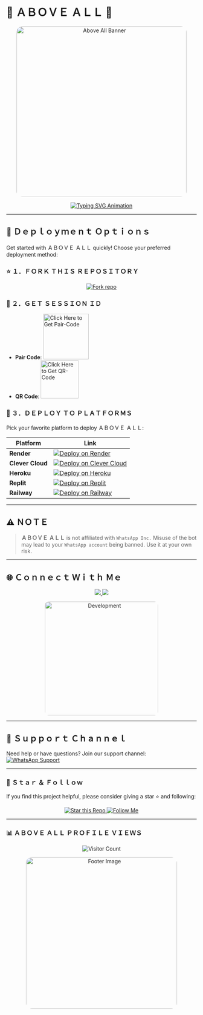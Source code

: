 # 🌟 ＡＢＯＶＥ ＡＬＬ 🌟

<p align="center">
  <img src="https://i.imgur.com/7KCi9Qh.jpeg" alt="Above All Banner" width="450" style="border-radius: 15px;"/>
</p>

<p align="center">
  <a href="https://git.io/typing-svg">
    <img src="https://readme-typing-svg.demolab.com?font=Fira+Code&weight=700&size=30&duration=3500&pause=1000&color=FF5733&vCenter=true&width=500&lines=🚀+ＡＢＯＶＥ+ＡＬＬ+ＷＨＡＴＳＡＰＰ+ＢＯＴ;💬+ＭＵＬＴＩ-ＤＥＶＩＣＥ+ＳＵＰＰＯＲＴ;🛠️+ＤＥＶＥＬＯＰＥＤ+ＢＹ+ＡＢＯＶＥ+ＡＬＬ" alt="Typing SVG Animation" />
  </a>
</p>

---

## 🚀 Ｄｅｐｌｏｙｍｅｎｔ Ｏｐｔｉｏｎｓ
Get started with ＡＢＯＶＥ ＡＬＬ quickly! Choose your preferred deployment method:

### ⭐ １．ＦＯＲＫ ＴＨＩＳ ＲＥＰＯＳＩＴＯＲＹ
<p align="center">
  <a href="https://github.com/Jupiterbold05/Aboveall/fork" target="_blank">
    <img alt="Fork repo" src="https://img.shields.io/badge/✨ Fork This Repo-FF4500?style=for-the-badge&logo=git&logoColor=white"/>
  </a>
</p>

### 🔑 ２．ＧＥＴ ＳＥＳＳＩＯＮ ＩＤ
- **Pair Code**: 
  <a href="https://above-allpair.onrender.com/pair">
    <img src="https://img.shields.io/badge/Pair_Code-1E90FF?style=for-the-badge" alt="Click Here to Get Pair-Code" width="120">
  </a>
- **QR Code**: 
  <a href="https://above-allpair.onrender.com/wasiqr">
    <img src="https://img.shields.io/badge/QR_Code-32CD32?style=for-the-badge" alt="Click Here to Get QR-Code" width="100">
  </a>

### 🌈 ３．ＤＥＰＬＯＹ ＴＯ ＰＬＡＴＦＯＲＭＳ
Pick your favorite platform to deploy ＡＢＯＶＥ ＡＬＬ:

| Platform | Link |
| -------- | ---- |
| **Render** | [![Deploy on Render](https://img.shields.io/badge/-🚀_Deploy_on_Render-black?style=for-the-badge&logo=render&logoColor=white)](https://dashboard.render.com/select-repo?type=web) |
| **Clever Cloud** | [![Deploy on Clever Cloud](https://img.shields.io/badge/-☁️_Deploy_on_Clever_Cloud-orange?style=for-the-badge&logo=clever-cloud&logoColor=white)](https://api.clever-cloud.com/v2/sessions/signup?subscription_source=cta-home-signup) |
| **Heroku** | [![Deploy on Heroku](https://img.shields.io/badge/-🚀_Deploy_on_Heroku-purple?style=for-the-badge&logo=heroku&logoColor=white)](https://dashboard.heroku.com/new?template=https://github.com/Jupiterbold05/Aboveall) |
| **Replit** | [![Deploy on Replit](https://img.shields.io/badge/-💻_Deploy_on_Replit-red?style=for-the-badge&logo=replit&logoColor=white)](https://replit.com/github/Jupiterbold05/Aboveall) |
| **Railway** | [![Deploy on Railway](https://img.shields.io/badge/-🚆_Deploy_on_Railway-green?style=for-the-badge&logo=railway&logoColor=white)](https://railway.com/github/Jupiterbold05/Aboveall) |

---

## ⚠️ ＮＯＴＥ
> **ＡＢＯＶＥ ＡＬＬ** is not affiliated with `WhatsApp Inc.` Misuse of the bot may lead to your `WhatsApp account` being banned. Use it at your own risk. 

---

## 🌐 Ｃｏｎｎｅｃｔ Ｗｉｔｈ Ｍｅ
<p align="center">
  <a href="https://wa.me/2348100835767">
    <img src="https://img.shields.io/badge/📞_Contact_ＡＢＯＶＥ_ＡＬＬ-25D366?style=for-the-badge&logo=whatsapp&logoColor=white" />
  </a>
  <a href="https://whatsapp.com/channel/0029VaeW5Tw4yltQOYIO5E2D">
    <img src="https://img.shields.io/badge/Join_Official_Channel-25D366?style=for-the-badge&logo=whatsapp&logoColor=white" />
  </a>
</p>

<p align="center">
  <img alt="Development" src="https://i.imgur.com/7KCi9Qh.jpeg" width="300" style="border-radius: 10px;"/>
</p>

---

## 💬 Ｓｕｐｐｏｒｔ Ｃｈａｎｎｅｌ
Need help or have questions? Join our support channel:
<a href="https://whatsapp.com/channel/0029VaeW5Tw4yltQOYIO5E2D">
  <img alt="WhatsApp Support" src="https://img.shields.io/badge/💬_WhatsApp_Support-25D366?style=for-the-badge&logo=whatsapp&logoColor=white"/>
</a>

---

### 🌟 Ｓｔａｒ ＆ Ｆｏｌｌｏｗ
If you find this project helpful, please consider giving a star ⭐ and following:

<p align="center">
  <a href="https://github.com/Jupiterbold05/Aboveall/stargazers/">
    <img src="https://img.shields.io/github/stars/Jupiterbold05/Aboveall?style=for-the-badge&color=FFD700" alt="Star this Repo"/>
  </a>
  <a href="https://github.com/Jupiterbold05">
    <img src="https://img.shields.io/github/followers/Jupiterbold05?style=for-the-badge&color=FF4500" alt="Follow Me"/>
  </a>
</p>

---

### 📊 ＡＢＯＶＥ ＡＬＬ ＰＲＯＦＩＬＥ ＶＩＥＷＳ
<p align="center">
  <img src="https://profile-counter.glitch.me/ＡＢＯＶＥ-ＡＬＬ/count.svg" alt="Visitor Count"/>
</p>

<p align="center">
  <img src="https://i.imgur.com/7KCi9Qh.jpeg" alt="Footer Image" width="400" style="border-radius: 15px;"/>
</p>

